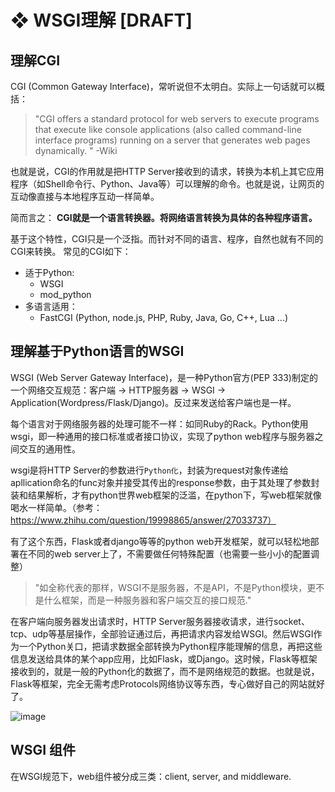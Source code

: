 # ❖ WSGI理解 [DRAFT]

## 理解CGI

CGI (Common Gateway Interface)，常听说但不太明白。实际上一句话就可以概括：

> "CGI offers a standard protocol for web servers to execute programs that execute like console applications (also called command-line interface programs) running on a server that generates web pages dynamically. " -Wiki

也就是说，CGI的作用就是把HTTP Server接收到的请求，转换为本机上其它应用程序（如Shell命令行、Python、Java等）可以理解的命令。也就是说，让网页的互动像直接与本地程序互动一样简单。

简而言之：
**CGI就是一个语言转换器。将网络语言转换为具体的各种程序语言。**

基于这个特性，CGI只是一个泛指。而针对不同的语言、程序，自然也就有不同的CGI来转换。
常见的CGI如下：
- 适于Python:
    - WSGI
    - mod_python
- 多语言适用：
    - FastCGI (Python, node.js, PHP, Ruby, Java, Go, C++, Lua ...)


## 理解基于Python语言的WSGI

WSGI (Web Server Gateway Interface)，是一种Python官方(PEP 333)制定的一个网络交互规范：客户端 -> HTTP服务器 -> WSGI -> Application(Wordpress/Flask/Django)。反过来发送给客户端也是一样。

每个语言对于网络服务器的处理可能不一样：如同Ruby的Rack。Python使用wsgi，即一种通用的接口标准或者接口协议，实现了python web程序与服务器之间交互的通用性。

wsgi是将HTTP Server的参数进行`Python化`，封装为request对象传递给apllication命名的func对象并接受其传出的response参数，由于其处理了参数封装和结果解析，才有python世界web框架的泛滥，在python下，写web框架就像喝水一样简单。（参考：https://www.zhihu.com/question/19998865/answer/27033737）

有了这个东西，Flask或者django等等的python web开发框架，就可以轻松地部署在不同的web server上了，不需要做任何特殊配置（也需要一些小小的配置调整）

> "如全称代表的那样，WSGI不是服务器，不是API，不是Python模块，更不是什么框架，而是一种服务器和客户端交互的接口规范."

在客户端向服务器发出请求时，HTTP Server服务器接收请求，进行socket、tcp、udp等基层操作，全部验证通过后，再把请求内容发给WSGI。然后WSGI作为一个Python关口，把请求数据全部转换为Python程序能理解的信息，再把这些信息发送给具体的某个app应用，比如Flask，或Django。这时候，Flask等框架接收到的，就是一般的Python化的数据了，而不是网络规范的数据。也就是说，Flask等框架，完全无需考虑Protocols网络协议等东西，专心做好自己的网站就好了。

![image](https://user-images.githubusercontent.com/14041622/48410274-1ee23380-e779-11e8-96f0-df5e585b3722.png)

## WSGI 组件
在WSGI规范下，web组件被分成三类：client, server, and middleware.
